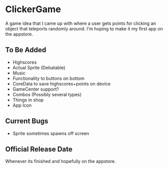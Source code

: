 # ClickerGame
A game idea that I came up with where a user gets points for clicking an object that teleports randomly around. I'm hoping to make it my first app on the appstore.
## To Be Added
- Highscores
- Actual Sprite (Debatable)
- Music
- Functionality to buttons on bottom
- CoreData to save highscores+points on device
- GameCenter support?
- Combos (Possibly several types)
- Things in shop
- App Icon
## Current Bugs
- Sprite sometimes spawns off screen
## Official Release Date
Whenever its finished and hopefully on the appstore.
